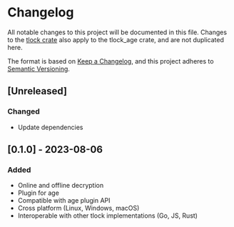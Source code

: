 # Changelog

All notable changes to this project will be documented in this file. Changes to the [tlock crate](../tlock/CHANGELOG.md) also apply to the tlock_age crate, and are not duplicated here.

The format is based on [Keep a Changelog](https://keepachangelog.com/en/1.0.0/), and this project adheres to [Semantic Versioning](https://semver.org/spec/v2.0.0.html).

## [Unreleased]

### Changed

- Update dependencies

## [0.1.0] - 2023-08-06

### Added

- Online and offline decryption
- Plugin for age
- Compatible with age plugin API
- Cross platform (Linux, Windows, macOS)
- Interoperable with other tlock implementations (Go, JS, Rust)
